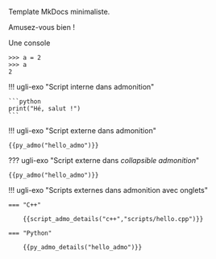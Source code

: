 Template MkDocs minimaliste.

Amusez-vous bien !



Une console

```pycon
>>> a = 2
>>> a
2
```


!!! ugli-exo "Script interne dans admonition"

    ```python
    print("Hé, salut !")
    ```

!!! ugli-exo "Script externe dans admonition"

    {{py_admo("hello_admo")}}
    


??? ugli-exo "Script externe dans _collapsible admonition_"

    {{py_admo("hello_admo")}}


!!! ugli-exo "Scripts externes dans admonition avec onglets"

    === "C++" 
    
        {{script_admo_details("c++","scripts/hello.cpp")}}

    === "Python"

        {{py_admo_details("hello_admo")}}
